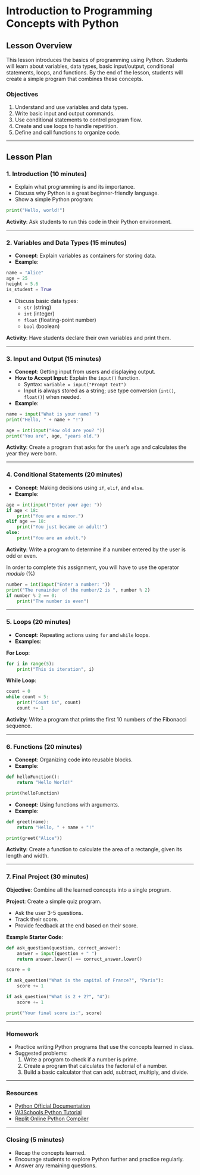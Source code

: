 # Introduction to Programming Concepts with Python

## Lesson Overview
This lesson introduces the basics of programming using Python. Students will learn about variables, data types, basic input/output, conditional statements, loops, and functions. By the end of the lesson, students will create a simple program that combines these concepts.

### Objectives
1. Understand and use variables and data types.
2. Write basic input and output commands.
3. Use conditional statements to control program flow.
4. Create and use loops to handle repetition.
5. Define and call functions to organize code.

---

## Lesson Plan

### 1. Introduction (10 minutes)
- Explain what programming is and its importance.
- Discuss why Python is a great beginner-friendly language.
- Show a simple Python program:

```python
print("Hello, world!")
```

**Activity**: Ask students to run this code in their Python environment.

---

### 2. Variables and Data Types (15 minutes)
- **Concept**: Explain variables as containers for storing data.
- **Example**:

```python
name = "Alice"
age = 25
height = 5.6
is_student = True
```

- Discuss basic data types:
  - `str` (string)
  - `int` (integer)
  - `float` (floating-point number)
  - `bool` (boolean)

**Activity**: Have students declare their own variables and print them.

---

### 3. Input and Output (15 minutes)
- **Concept**: Getting input from users and displaying output.
- **How to Accept Input**: Explain the `input()` function.
  - Syntax: `variable = input("Prompt text")`
  - Input is always stored as a string; use type conversion (`int()`, `float()`) when needed.
- **Example**:

```python
name = input("What is your name? ")
print("Hello, " + name + "!")

age = int(input("How old are you? "))
print("You are", age, "years old.")
```

**Activity**: Create a program that asks for the user’s age and calculates the year they were born.

---

### 4. Conditional Statements (20 minutes)
- **Concept**: Making decisions using `if`, `elif`, and `else`.
- **Example**:

```python
age = int(input("Enter your age: "))
if age < 18:
    print("You are a minor.")
elif age == 18:
    print("You just became an adult!")
else:
    print("You are an adult.")
```

**Activity**: Write a program to determine if a number entered by the user is odd or even.

In order to complete this assignment, you will have to use the operator _modulo_ (%)

```python
number = int(input("Enter a number: "))
print("The remainder of the number/2 is ", number % 2)
if number % 2 == 0:
    print("The number is even")
```

---

### 5. Loops (20 minutes)
- **Concept**: Repeating actions using `for` and `while` loops.
- **Examples**:

**For Loop**:
```python
for i in range(5):
    print("This is iteration", i)
```

**While Loop**:
```python
count = 0
while count < 5:
    print("Count is", count)
    count += 1
```

**Activity**: Write a program that prints the first 10 numbers of the Fibonacci sequence.

---

### 6. Functions (20 minutes)
- **Concept**: Organizing code into reusable blocks.
- **Example**:

```python
def helloFunction():
    return "Hello World!"

print(helloFunction)
```

- **Concept**: Using functions with arguments.
- **Example**:

```python
def greet(name):
    return "Hello, " + name + "!"

print(greet("Alice"))
```

**Activity**: Create a function to calculate the area of a rectangle, given its length and width.

---

### 7. Final Project (30 minutes)
**Objective**: Combine all the learned concepts into a single program.

**Project**: Create a simple quiz program.
- Ask the user 3-5 questions.
- Track their score.
- Provide feedback at the end based on their score.

**Example Starter Code**:
```python
def ask_question(question, correct_answer):
    answer = input(question + " ")
    return answer.lower() == correct_answer.lower()

score = 0

if ask_question("What is the capital of France?", "Paris"):
    score += 1

if ask_question("What is 2 + 2?", "4"):
    score += 1

print("Your final score is:", score)
```

---

### Homework
- Practice writing Python programs that use the concepts learned in class.
- Suggested problems:
  1. Write a program to check if a number is prime.
  2. Create a program that calculates the factorial of a number.
  3. Build a basic calculator that can add, subtract, multiply, and divide.

---

### Resources
- [Python Official Documentation](https://docs.python.org/3/)
- [W3Schools Python Tutorial](https://www.w3schools.com/python/)
- [Replit Online Python Compiler](https://replit.com/~)

---

### Closing (5 minutes)
- Recap the concepts learned.
- Encourage students to explore Python further and practice regularly.
- Answer any remaining questions.

